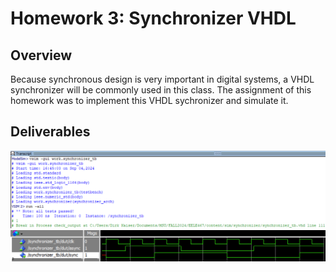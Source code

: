 # Homework 3: Synchronizer VHDL

## Overview
Because synchronous design is very important in digital systems, a VHDL synchronizer will be commonly used in this class. The assignment of this homework was to implement this VHDL sychronizer and simulate it.

## Deliverables
![Homework 3 Passed Transcript](assets/hw-3_passed.png)
![Homework 3 Waveform](assets/hw-3_wave.png)
